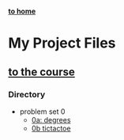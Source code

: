 #### [to home](https://jackforgash.com/)

# My Project Files

## [to the course](https://cs50.harvard.edu/ai)

### Directory

- problem set 0
  - [0a: degrees](https://cs50.harvard.edu/ai/2020/projects/0/degrees/)
  - [0b tictactoe](https://cs50.harvard.edu/ai/2020/projects/0/tictactoe/)

